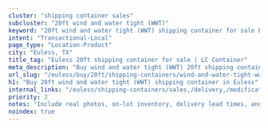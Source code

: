 ```yaml
---
cluster: "shipping container sales"
subcluster: "20ft wind and water tight (WWT)"
keyword: "20ft wind and water tight (WWT) shipping container for sale Euless, TX"
intent: "Transactional-Local"
page_type: "Location-Product"
city: "Euless, TX"
title_tag: "Euless 20ft shipping container for sale | LC Container"
meta_description: "Buy wind and water tight (WWT) 20ft shipping container sale with local delivery in Euless, TX. LC Container — local Since 2003. Request a fast quote today."
url_slug: "/euless/buy/20ft/shipping-containers/wind-and-water-tight-wwt"
h1: "Buy 20ft wind and water tight (WWT) shipping container in Euless"
internal_links: "/euless/shipping-containers/sales,/delivery,/modifications"
priority: 2
notes: "Include real photos, on-lot inventory, delivery lead times, and financing info."
noindex: true
---
```


<!-- TODO: Add unique city/inventory copy, images, and internal links here. -->
